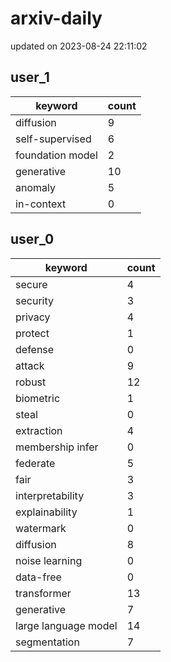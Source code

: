 # arxiv-daily
updated on 2023-08-24 22:11:02
## user_1
| keyword | count |
| - | - |
| diffusion | 9 |
| self-supervised | 6 |
| foundation model | 2 |
| generative | 10 |
| anomaly | 5 |
| in-context | 0 |
## user_0
| keyword | count |
| - | - |
| secure | 4 |
| security | 3 |
| privacy | 4 |
| protect | 1 |
| defense | 0 |
| attack | 9 |
| robust | 12 |
| biometric | 1 |
| steal | 0 |
| extraction | 4 |
| membership infer | 0 |
| federate | 5 |
| fair | 3 |
| interpretability | 3 |
| explainability | 1 |
| watermark | 0 |
| diffusion | 8 |
| noise learning | 0 |
| data-free | 0 |
| transformer | 13 |
| generative | 7 |
| large language model | 14 |
| segmentation | 7 |

